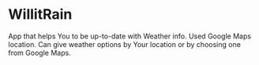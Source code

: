 # WillitRain
App that helps You to be up-to-date with Weather info. 
Used Google Maps location. Can give weather options by Your location or by choosing one from Google Maps.
